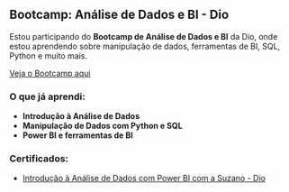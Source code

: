 ## Bootcamp: Análise de Dados e BI - Dio
Estou participando do **Bootcamp de Análise de Dados e BI** da Dio, onde estou aprendendo sobre manipulação de dados, ferramentas de BI, SQL, Python e muito mais.

[Veja o Bootcamp aqui](https://www.dio.me/)

### O que já aprendi:
- **Introdução à Análise de Dados**
- **Manipulação de Dados com Python e SQL**
- **Power BI e ferramentas de BI**

### Certificados:
- [Introdução à Análise de Dados com Power BI com a Suzano - Dio]([https://www.dio.me/certificados/EXEMPLOCERTIFICADO](https://www.dio.me/certificate/YXYMLXCY/share))
